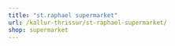 ```yaml
---
title: "st.raphael supermarket"
url: /kallur-thrissur/st-raphael-supermarket/
shop: supermarket
---
```

